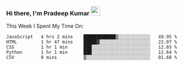 ### Hi there, I'm Pradeep Kumar <img src="https://media.giphy.com/media/Yrfa3vPYjWDwlEfvHw/giphy.gif" width="25px">

This Week I Spent My Time On:
<!--START_SECTION:waka-->
```text
JavaScript   4 hrs 2 mins    ████████████▒░░░░░░░░░░░░   49.95 % 
HTML         1 hr 47 mins    █████▓░░░░░░░░░░░░░░░░░░░   22.07 % 
CSS          1 hr 1 min      ███░░░░░░░░░░░░░░░░░░░░░░   12.65 % 
Python       1 hr 1 min      ███░░░░░░░░░░░░░░░░░░░░░░   12.64 % 
CSV          8 mins          ▒░░░░░░░░░░░░░░░░░░░░░░░░   01.68 % 
```
<!--END_SECTION:waka-->
